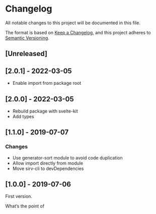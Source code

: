 # Changelog

All notable changes to this project will be documented in this file.

The format is based on [Keep a Changelog](https://keepachangelog.com/en/1.0.0/),
and this project adheres to [Semantic Versioning](https://semver.org/spec/v2.0.0.html).

## [Unreleased]

## [2.0.1] - 2022-03-05

- Enable import from package root

## [2.0.0] - 2022-03-05

- Rebuild package with svelte-kit
- Add types

## [1.1.0] - 2019-07-07

### Changes

- Use generator-sort module to avoid code duplication
- Allow import directly from module
- Move sirv-cli to devDependencies
  
## [1.0.0] - 2019-07-06

First version.















What’s the point of 